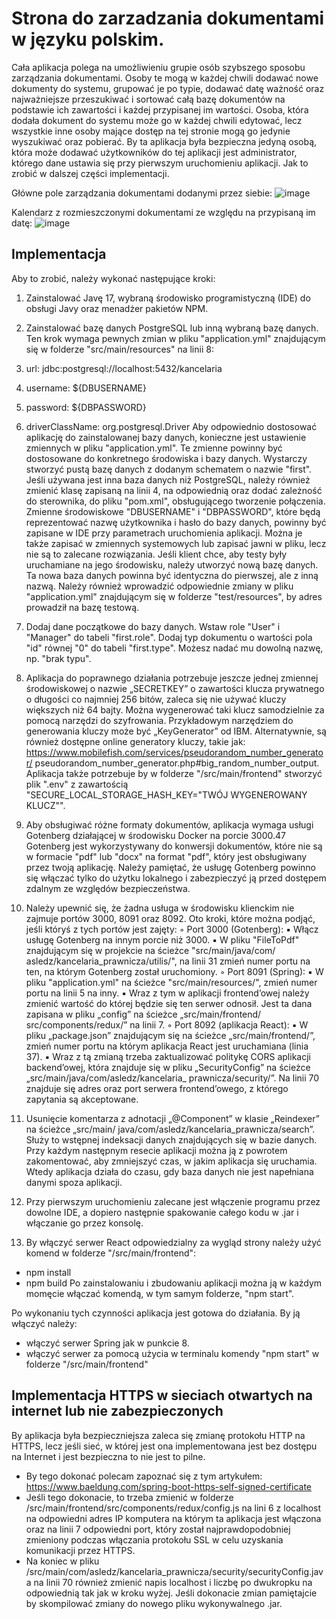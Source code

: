 <h1> Strona do zarzadzania dokumentami w języku polskim. </h1>
Cała aplikacja polega na umożliwieniu grupie osób szybszego sposobu zarządzania dokumentami. Osoby te mogą w każdej chwili dodawać nowe dokumenty do systemu, grupować je po typie, dodawać datę ważność oraz najważniejsze przeszukiwać i sortować całą bazę dokumentów na podstawie ich zawartości i każdej przypisanej im wartości.
Osoba, która dodała dokument do systemu może go w każdej chwili edytować, lecz wszystkie inne osoby mające dostęp na tej stronie mogą go jedynie wyszukiwać oraz pobierać.
By ta aplikacja była bezpieczna jedyną osobą, która może dodawać użytkowników do tej aplikacji jest administrator, którego dane ustawia się przy pierwszym uruchomieniu aplikacji. Jak to zrobić w dalszej części implementacji.

Główne pole zarządzania dokumentami dodanymi przez siebie:
![image](https://github.com/user-attachments/assets/616bbc50-d69c-4443-a211-95c4c77c7c76)

Kalendarz z rozmieszczonymi dokumentami ze względu na przypisaną im datę:
![image](https://github.com/user-attachments/assets/47194d06-2204-411d-8413-745276f9a91f)


<h2> Implementacja </h2>

Aby to zrobić, należy wykonać następujące kroki:
1. Zainstalować Javę 17, wybraną środowisko programistyczną (IDE) do obsługi Javy oraz menadżer
  pakietów NPM.

2. Zainstalować bazę danych PostgreSQL lub inną wybraną bazę danych. Ten krok wymaga pewnych
  zmian w pliku "application.yml" znajdującym się w folderze "src/main/resources" na linii 8:
  1.  url: jdbc:postgresql://localhost:5432/kancelaria
  2.  username: ${DBUSERNAME}
  3.  password: ${DBPASSWORD}
  4.  driverClassName: org.postgresql.Driver
  Aby odpowiednio dostosować aplikację do zainstalowanej bazy danych, konieczne jest ustawienie
  zmiennych w pliku "application.yml". Te zmienne powinny być dostosowane do konkretnego
  środowiska i bazy danych. Wystarczy stworzyć pustą bazę danych z dodanym schematem
  o nazwie "first". Jeśli używana jest inna baza danych niż PostgreSQL, należy również
  zmienić klasę zapisaną na linii 4, na odpowiednią oraz dodać zależność do sterownika, do pliku
  "pom.xml", obsługującego tworzenie połączenia. Zmienne środowiskowe "DBUSERNAME"
  i "DBPASSWORD", które będą reprezentować nazwę użytkownika i hasło do bazy danych, powinny
  być zapisane w IDE przy parametrach uruchomienia aplikacji. Można je także zapisać
  w zmiennych systemowych lub zapisać jawni w pliku, lecz nie są to zalecane rozwiązania.
  Jeśli klient chce, aby testy były uruchamiane na jego środowisku, należy utworzyć nową bazę
  danych. Ta nowa baza danych powinna być identyczna do pierwszej, ale z inną nazwą. Należy
  również wprowadzić odpowiednie zmiany w pliku "application.yml" znajdującym się w folderze
  "test/resources", by adres prowadził na bazę testową.

3. Dodaj dane początkowe do bazy danych. Wstaw role "User" i "Manager" do tabeli "first.role".
  Dodaj typ dokumentu o wartości pola "id" równej "0" do tabeli "first.type". Możesz nadać
  mu dowolną nazwę, np. "brak typu".

4. Aplikacja do poprawnego działania potrzebuje jeszcze jednej zmiennej środowiskowej o nazwie
  „SECRETKEY” o zawartości klucza prywatnego o długości co najmniej 256 bitów, zaleca
  się nie używać kluczy większych niż 64 bajty. Można wygenerować taki klucz samodzielnie
  za pomocą narzędzi do szyfrowania. Przykładowym narzędziem do generowania kluczy może
  być „KeyGenerator” od IBM. Alternatywnie, są również dostępne online generatory kluczy,
  takie jak: https://www.mobilefish.com/services/pseudorandom_number_generator/
  pseudorandom_number_generator.php#big_random_number_output.
  Aplikacja także potrzebuje by w folderze "/src/main/frontend" stworzyć plik ".env" z
  zawartością "SECURE_LOCAL_STORAGE_HASH_KEY="TWÓJ WYGENEROWANY KLUCZ"".

5. Aby obsługiwać różne formaty dokumentów, aplikacja wymaga usługi Gotenberg działającej
  w środowisku Docker na porcie 3000.47 Gotenberg jest wykorzystywany do konwersji dokumentów,
  które nie są w formacie "pdf" lub "docx" na format "pdf", który jest obsługiwany
  przez twoją aplikację. Należy pamiętać, że usługę Gotenberg powinno się włączać tylko
  do użytku lokalnego i zabezpieczyć ją przed dostępem zdalnym ze względów bezpieczeństwa.

6. Należy upewnić się, że żadna usługa w środowisku klienckim nie zajmuje portów 3000, 8091
  oraz 8092. Oto kroki, które można podjąć, jeśli któryś z tych portów jest zajęty:
◦ Port 3000 (Gotenberg):
▪ Włącz usługę Gotenberg na innym porcie niż 3000.
▪ W pliku "FileToPdf" znajdującym się w projekcie na ścieżce "src/main/java/com/
  asledz/kancelaria_prawnicza/utilis/", na linii 31 zmień numer portu na ten, na którym
  Gotenberg został uruchomiony.
◦ Port 8091 (Spring):
▪ W pliku "application.yml" na ścieżce "src/main/resources/", zmień numer portu na linii 5 na inny.
▪ Wraz z tym w aplikacji frontend’owej należy zmienić wartość do której będzie się
  ten serwer odnosił. Jest ta dana zapisana w pliku „config” na ścieżce „src/main/frontend/
  src/components/redux/” na linii 7.
◦ Port 8092 (aplikacja React):
▪ W pliku „package.json” znajdującym się na ścieżce „src/main/frontend/”, zmień numer
  portu na którym aplikacja React jest uruchamiana (linia 37).
▪ Wraz z tą zmianą trzeba zaktualizować politykę CORS aplikacji backend’owej, która
  znajduje się w pliku „SecurityConfig” na ścieżce „src/main/java/com/asledz/kancelaria_
  prawnicza/security/”. Na linii 70 znajduje się adres oraz port serwera frontend’owego,
  z którego zapytania są akceptowane.

7. Usunięcie komentarza z adnotacji „@Component” w klasie „Reindexer” na ścieżce „src/main/
  java/com/asledz/kancelaria_prawnicza/search”. Służy to wstępnej indeksacji danych znajdujących
  się w bazie danych. Przy każdym następnym resecie aplikacji można ją z powrotem zakomentować,
  aby zmniejszyć czas, w jakim aplikacja się uruchamia. Wtedy aplikacja działa
  do czasu, gdy baza danych nie jest napełniana danymi spoza aplikacji.

8. Przy pierwszym uruchomieniu zalecane jest włączenie programu przez dowolne IDE, a dopiero następnie
   spakowanie całego kodu w .jar i włączanie go przez konsolę.

9. By włączyć serwer React odpowiedzialny za wygląd strony należy użyć komend w folderze "/src/main/frontend":
  - npm install
  - npm build
  Po zainstalowaniu i zbudowaniu aplikacji można ją w każdym momęcie włączać komendą, w tym samym folderze, "npm start".

Po wykonaniu tych czynności aplikacja jest gotowa do działania. By ją włączyć należy:
- włączyć serwer Spring jak w punkcie 8.
- włączyć serwer za pomocą użycia w terminalu komendy "npm start" w folderze "/src/main/frontend"
   
<h2>Implementacja HTTPS w sieciach otwartych na internet lub nie zabezpieczonych</h2>

By aplikacja była bezpieczniejsza zaleca się zmianę protokołu HTTP na HTTPS, lecz jeśli sieć, w której jest ona implementowana jest bez dostępu na Internet i jest bezpieczna to nie jest to pilne.
- By tego dokonać polecam zapoznać się z tym artykułem: https://www.baeldung.com/spring-boot-https-self-signed-certificate
- Jeśli tego dokonacie, to trzeba zmienić w folderze /src/main/frontend/src/components/redux/config.js na lini 6 z localhost na odpowiedni adres IP komputera na którym ta aplikacja jest włączona oraz na linii 7 odpowiedni port, który został najprawdopodobniej zmieniony podczas włączania protokołu SSL w celu uzyskania komunikacji przez HTTPS.
- Na koniec w pliku /src/main/com/asledz/kancelaria_prawnicza/security/securityConfig.java na linii 70 również zmienić napis localhost i liczbę po dwukropku na odpowiednią tak jak w kroku wyżej.
Jeśli dokonacie zmian pamiętajcie by skompilować zmiany do nowego pliku wykonywalnego .jar.
